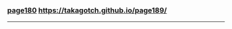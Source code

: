 ### [page180](https://takagotch.github.io/page189) https://takagotch.github.io/page189/
---




```

```

